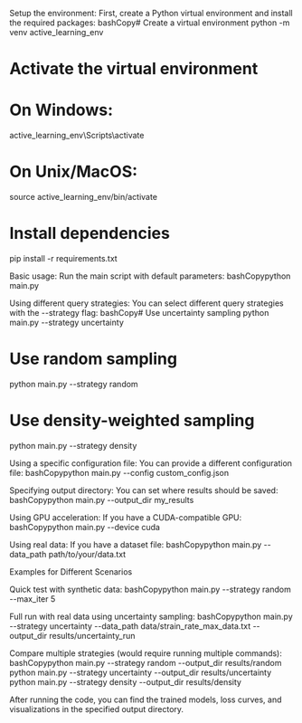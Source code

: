 Setup the environment:
First, create a Python virtual environment and install the required packages:
bashCopy# Create a virtual environment
python -m venv active_learning_env

# Activate the virtual environment
# On Windows:
active_learning_env\Scripts\activate
# On Unix/MacOS:
source active_learning_env/bin/activate

# Install dependencies
pip install -r requirements.txt

Basic usage:
Run the main script with default parameters:
bashCopypython main.py

Using different query strategies:
You can select different query strategies with the --strategy flag:
bashCopy# Use uncertainty sampling
python main.py --strategy uncertainty

# Use random sampling
python main.py --strategy random

# Use density-weighted sampling
python main.py --strategy density

Using a specific configuration file:
You can provide a different configuration file:
bashCopypython main.py --config custom_config.json

Specifying output directory:
You can set where results should be saved:
bashCopypython main.py --output_dir my_results

Using GPU acceleration:
If you have a CUDA-compatible GPU:
bashCopypython main.py --device cuda

Using real data:
If you have a dataset file:
bashCopypython main.py --data_path path/to/your/data.txt


Examples for Different Scenarios

Quick test with synthetic data:
bashCopypython main.py --strategy random --max_iter 5

Full run with real data using uncertainty sampling:
bashCopypython main.py --strategy uncertainty --data_path data/strain_rate_max_data.txt --output_dir results/uncertainty_run

Compare multiple strategies (would require running multiple commands):
bashCopypython main.py --strategy random --output_dir results/random
python main.py --strategy uncertainty --output_dir results/uncertainty
python main.py --strategy density --output_dir results/density


After running the code, you can find the trained models, loss curves, and visualizations in the specified output directory.